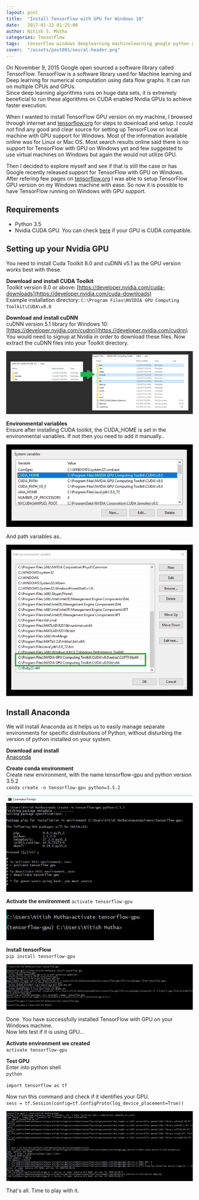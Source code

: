 ```yaml
---
layout: post
title:  "Install TensorFlow with GPU for Windows 10"
date:   2017-01-22 01:25:00
author: Nitish S. Mutha
categories: TensorFlow
tags:	tensorFlow windows deeplearning machinelearning google python gpu cpu
cover:  "/assets/post001/neural-header.png"
---
```


On November 9, 2015 Google open sourced a software library called TensorFlow. TensorFlow is a software library used for Machine learning and Deep learning for numerical computation using data flow graphs. It can run on multiple CPUs and GPUs.  
Since deep learning algorithms runs on huge data sets, it is extremely beneficial to run these algorithms on CUDA enabled Nvidia GPUs to achieve faster execution.  

When I wanted to install TensorFlow GPU version on my machine, I browsed through internet and [tensorflow.org](www.tensorflow.org) for steps to download and setup. I could not find any good and clear source for setting up TensorFLow on local machine with GPU support for Windows. Most of the information available online was for Linux or Mac OS. Most search results online said there is no support for TensorFlow with GPU on Windows yet and few suggested to use virtual machines on Windows but again the would not utilize GPU.  

Then I decided to explore myself and see if that is still the case or has Google recently released support for TensorFlow with GPU on Windows. After refering few pages on [tensorflow.org](www.tensorflow.org) I was able to setup TensorFlow GPU version on my Windows machine with ease. So now it is possible to have TensorFlow running on Windows with GPU support.  


## Requirements  
* Python 3.5  
* Nvidia CUDA GPU. You can check [here](https://developer.nvidia.com/cuda-gpus) if your GPU is CUDA compatible.  



## Setting up your Nvidia GPU
You need to install Cuda Toolkit 8.0 and cuDNN v5.1 as the GPU version works best with these.  

**Download and install CUDA Toolkit**  
Toolkit version 8.0 or above: [https://developer.nvidia.com/cuda-downloads](https://developer.nvidia.com/cuda-downloads)  
Example installation directory: `C:\Program Files\NVIDIA GPU Computing Toolkit\CUDA\v8.0`  

**Download and install cuDNN**  
cuDNN version 5.1 library for Windows 10: [https://developer.nvidia.com/cudnn](https://developer.nvidia.com/cudnn)  
You would need to signup at Nvidia in order to download these files.
Now extract the cuDNN files into your Toolkit directory.  


<a href="/assets/posts/post001/cudnn1.jpg" data-lightbox="falcon9-large" data-title="cuDNN files">
  <img src="/assets/posts/post001/cudnn1.jpg" title="cuDNN files">
</a>

**Environmental variables**  
Ensure after installing CUDA toolkit, the CUDA_HOME is set in the environmental variables. If not then you need to add it manually.. 

<a href="/assets/posts/post001/cudnn2.jpg" data-lightbox="falcon9-large" data-title="cuDNN files">
  <img src="/assets/posts/post001/cudnn2.jpg" title="cuDNN files">
</a>  

And path variables as..

<a href="/assets/posts/post001/cudnn3.jpg" data-lightbox="falcon9-large" data-title="cuDNN files">
  <img src="/assets/posts/post001/cudnn3.jpg" title="cuDNN files">
</a>


## Install Anaconda  

We will install Anaconda as it helps us to easily manage separate environments for specific distributions of Python, without disturbing the version of python installed on your system.  

**Download and install**  
[Anaconda](https://www.continuum.io/downloads)  

**Create conda environment**  
Create new environment, with the name tensorflow-gpu and python version 3.5.2  
`conda create -n tensorflow-gpu python=3.5.2`  

<a href="/assets/posts/post001/conda1.JPG" data-lightbox="falcon9-large" data-title="conda">
  <img src="/assets/posts/post001/conda1.JPG" title="conda">
</a>

**Activate the environment**
`activate tensorflow-gpu`  

<a href="/assets/posts/post001/conda2.JPG" data-lightbox="falcon9-large" data-title="conda">
  <img src="/assets/posts/post001/conda2.JPG" title="conda">
</a>

**Install tensorFlow**  
`pip install tensorflow-gpu`  

<a href="/assets/posts/post001/conda3.JPG" data-lightbox="falcon9-large" data-title="conda">
  <img src="/assets/posts/post001/conda3.JPG" title="conda">
</a>

Done. You have successfully installed TensorFlow with GPU on your Windows machine.  
Now lets test if it is using GPU...

**Activate environment we created**  
`activate tensorflow-gpu`  


**Test GPU**  
Enter into python shell  
`python`  

`import tensorflow as tf`  

Now run this command and check if it identifies your GPU.  
`sess = tf.Session(config=tf.ConfigProto(log_device_placement=True))`  

<a href="/assets/posts/post001/tf.JPG" data-lightbox="falcon9-large" data-title="tf">
  <img src="/assets/posts/post001/tf.JPG" title="tf">
</a>

That's all. Time to play with it.
